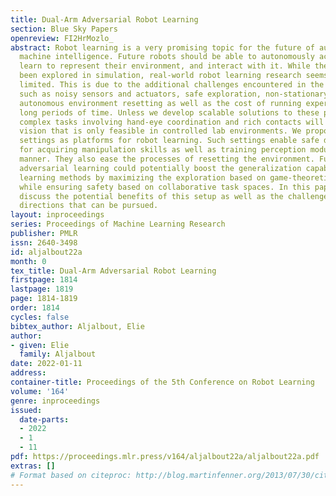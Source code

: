 ```yaml
---
title: Dual-Arm Adversarial Robot Learning
section: Blue Sky Papers
openreview: FI2HrMozlo_
abstract: Robot learning is a very promising topic for the future of automation and
  machine intelligence. Future robots should be able to autonomously acquire skills,
  learn to represent their environment, and interact with it. While these topics have
  been explored in simulation, real-world robot learning research seems to be still
  limited. This is due to the additional challenges encountered in the real-world,
  such as noisy sensors and actuators, safe exploration, non-stationary dynamics,
  autonomous environment resetting as well as the cost of running experiments for
  long periods of time. Unless we develop scalable solutions to these problems, learning
  complex tasks involving hand-eye coordination and rich contacts will remain an untouched
  vision that is only feasible in controlled lab environments. We propose Dual-Arm
  settings as platforms for robot learning. Such settings enable safe data collection
  for acquiring manipulation skills as well as training perception modules in a robot-supervised
  manner. They also ease the processes of resetting the environment. Furthermore,
  adversarial learning could potentially boost the generalization capability of robot
  learning methods by maximizing the exploration based on game-theoretic objectives
  while ensuring safety based on collaborative task spaces. In this paper, we will
  discuss the potential benefits of this setup as well as the challenges and research
  directions that can be pursued.
layout: inproceedings
series: Proceedings of Machine Learning Research
publisher: PMLR
issn: 2640-3498
id: aljalbout22a
month: 0
tex_title: Dual-Arm Adversarial Robot Learning
firstpage: 1814
lastpage: 1819
page: 1814-1819
order: 1814
cycles: false
bibtex_author: Aljalbout, Elie
author:
- given: Elie
  family: Aljalbout
date: 2022-01-11
address:
container-title: Proceedings of the 5th Conference on Robot Learning
volume: '164'
genre: inproceedings
issued:
  date-parts:
  - 2022
  - 1
  - 11
pdf: https://proceedings.mlr.press/v164/aljalbout22a/aljalbout22a.pdf
extras: []
# Format based on citeproc: http://blog.martinfenner.org/2013/07/30/citeproc-yaml-for-bibliographies/
---
```

